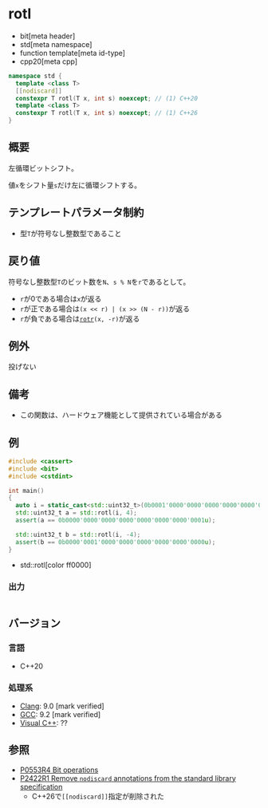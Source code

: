 # rotl
* bit[meta header]
* std[meta namespace]
* function template[meta id-type]
* cpp20[meta cpp]

```cpp
namespace std {
  template <class T>
  [[nodiscard]]
  constexpr T rotl(T x, int s) noexcept; // (1) C++20
  template <class T>
  constexpr T rotl(T x, int s) noexcept; // (1) C++26
}
```

## 概要
左循環ビットシフト。

値`x`をシフト量`s`だけ左に循環シフトする。


## テンプレートパラメータ制約
- 型`T`が符号なし整数型であること


## 戻り値
符号なし整数型`T`のビット数を`N`、`s % N`を`r`であるとして。

- `r`が0である場合は`x`が返る
- `r`が正である場合は`(x << r) | (x >> (N - r))`が返る
- `r`が負である場合は[`rotr`](rotr.md)`(x, -r)`が返る


## 例外
投げない


## 備考
- この関数は、ハードウェア機能として提供されている場合がある


## 例
```cpp example
#include <cassert>
#include <bit>
#include <cstdint>

int main()
{
  auto i = static_cast<std::uint32_t>(0b0001'0000'0000'0000'0000'0000'0000'0000u);
  std::uint32_t a = std::rotl(i, 4);
  assert(a == 0b0000'0000'0000'0000'0000'0000'0000'0001u);

  std::uint32_t b = std::rotl(i, -4);
  assert(b == 0b0000'0001'0000'0000'0000'0000'0000'0000u);
}
```
* std::rotl[color ff0000]

### 出力
```
```


## バージョン
### 言語
- C++20

### 処理系
- [Clang](/implementation.md#clang): 9.0 [mark verified]
- [GCC](/implementation.md#gcc): 9.2 [mark verified]
- [Visual C++](/implementation.md#visual_cpp): ??


## 参照
- [P0553R4 Bit operations](http://www.open-std.org/jtc1/sc22/wg21/docs/papers/2019/p0553r4.html)
- [P2422R1 Remove `nodiscard` annotations from the standard library specification](https://open-std.org/jtc1/sc22/wg21/docs/papers/2024/p2422r1.html)
    - C++26で`[[nodiscard]]`指定が削除された
